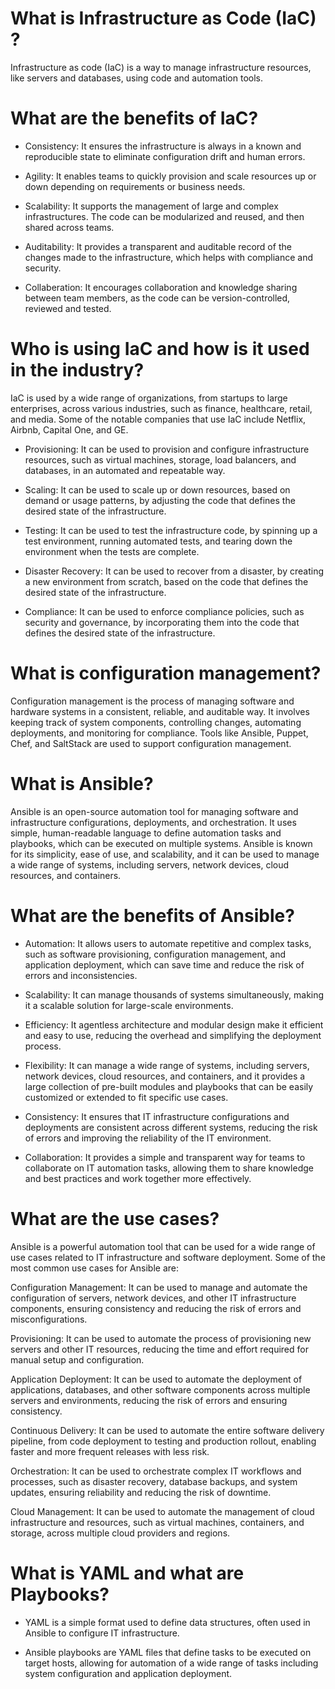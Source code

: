 # What is Infrastructure as Code (IaC) ?

Infrastructure as code (IaC) is a way to manage infrastructure resources, like servers and databases, using code and automation tools.

#
# What are the benefits of IaC?

- Consistency: It ensures the infrastructure is always in a known and reproducible state to eliminate configuration drift and human errors.

- Agility: It enables teams to quickly provision and scale resources up or down depending on requirements or business needs.

- Scalability: It supports the management of large and complex infrastructures. The code can be modularized and reused, and then shared across teams.

- Auditability: It provides a transparent and auditable record of the changes made to the infrastructure, which helps with compliance and security.

- Collaberation: It encourages collaboration and knowledge sharing between team members, as the code can be version-controlled, reviewed and tested.

#
# Who is using IaC and how is it used in the industry?


IaC is used by a wide range of organizations, from startups to large enterprises, across various industries, such as finance, healthcare, retail, and media. Some of the notable companies that use IaC include Netflix, Airbnb, Capital One, and GE.

- Provisioning: It can be used to provision and configure infrastructure resources, such as virtual machines, storage, load balancers, and databases, in an automated and repeatable way.

- Scaling: It can be used to scale up or down resources, based on demand or usage patterns, by adjusting the code that defines the desired state of the infrastructure.

- Testing: It can be used to test the infrastructure code, by spinning up a test environment, running automated tests, and tearing down the environment when the tests are complete.

- Disaster Recovery: It can be used to recover from a disaster, by creating a new environment from scratch, based on the code that defines the desired state of the infrastructure.

- Compliance: It can be used to enforce compliance policies, such as security and governance, by incorporating them into the code that defines the desired state of the infrastructure. 

#
# What is configuration management?

Configuration management is the process of managing software and hardware systems in a consistent, reliable, and auditable way. It involves keeping track of system components, controlling changes, automating deployments, and monitoring for compliance. Tools like Ansible, Puppet, Chef, and SaltStack are used to support configuration management.

#
# What is Ansible?

Ansible is an open-source automation tool for managing software and infrastructure configurations, deployments, and orchestration. It uses simple, human-readable language to define automation tasks and playbooks, which can be executed on multiple systems. Ansible is known for its simplicity, ease of use, and scalability, and it can be used to manage a wide range of systems, including servers, network devices, cloud resources, and containers.

#
# What are the benefits of Ansible?

- Automation: It allows users to automate repetitive and complex tasks, such as software provisioning, configuration management, and application deployment, which can save time and reduce the risk of errors and inconsistencies.

- Scalability: It can manage thousands of systems simultaneously, making it a scalable solution for large-scale environments.

- Efficiency: It agentless architecture and modular design make it efficient and easy to use, reducing the overhead and simplifying the deployment process.

- Flexibility: It can manage a wide range of systems, including servers, network devices, cloud resources, and containers, and it provides a large collection of pre-built modules and playbooks that can be easily customized or extended to fit specific use cases.

- Consistency: It ensures that IT infrastructure configurations and deployments are consistent across different systems, reducing the risk of errors and improving the reliability of the IT environment.

- Collaboration: It provides a simple and transparent way for teams to collaborate on IT automation tasks, allowing them to share knowledge and best practices and work together more effectively.

#
# What are the use cases?

Ansible is a powerful automation tool that can be used for a wide range of use cases related to IT infrastructure and software deployment. Some of the most common use cases for Ansible are:

Configuration Management: It can be used to manage and automate the configuration of servers, network devices, and other IT infrastructure components, ensuring consistency and reducing the risk of errors and misconfigurations.

Provisioning: It can be used to automate the process of provisioning new servers and other IT resources, reducing the time and effort required for manual setup and configuration.

Application Deployment: It can be used to automate the deployment of applications, databases, and other software components across multiple servers and environments, reducing the risk of errors and ensuring consistency.

Continuous Delivery: It can be used to automate the entire software delivery pipeline, from code deployment to testing and production rollout, enabling faster and more frequent releases with less risk.

Orchestration: It can be used to orchestrate complex IT workflows and processes, such as disaster recovery, database backups, and system updates, ensuring reliability and reducing the risk of downtime.

Cloud Management: It can be used to automate the management of cloud infrastructure and resources, such as virtual machines, containers, and storage, across multiple cloud providers and regions.

#
# What is YAML and what are Playbooks?

- YAML is a simple format used to define data structures, often used in Ansible to configure IT infrastructure. 

- Ansible playbooks are YAML files that define tasks to be executed on target hosts, allowing for automation of a wide range of tasks including system configuration and application deployment.

